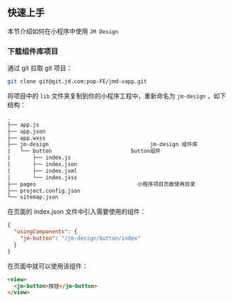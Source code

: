 ## 快速上手

本节介绍如何在小程序中使用 `JM Design`

### 下载组件库项目

通过 git 拉取 git 项目：

```bash
git clone git@git.jd.com:pop-FE/jmd-vapp.git
```

将项目中的 `lib` 文件夹复制到你的小程序工程中，重新命名为 `jm-design` ，如下结构：

```html
.
├── app.js
├── app.json
├── app.wxss
├── jm-design								 jm-design 组件库
|   └── button						   button组件
|       ├── index.js
|       ├── index.json
|       ├── index.jxml
|       └── index.jxss
├── pages						         小程序项目页面使用目录
├── project.config.json
└── sitemap.json
```

在页面的 index.json 文件中引入需要使用的组件：

```json
{
  "usingComponents": {
    "jm-button": "/jm-design/button/index"
  }
}
```

在页面中就可以使用该组件：

```html
<view>
  <jm-button>按钮</jm-button>
</view>
```
